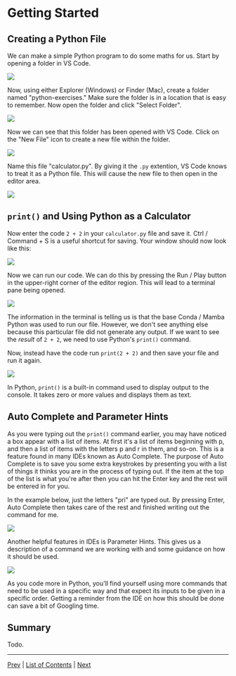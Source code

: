 # Getting Started

## Creating a Python File

We can make a simple Python program to do some maths for us. Start by opening a folder in VS Code.

![](./pictures/vscode-open-folder.png)

Now, using either Explorer (Windows) or Finder (Mac), create a folder named "python-exercises." Make sure the folder is in a location that is easy to remember. Now open the folder and click "Select Folder".

![](./pictures/create-python-folder.gif)

Now we can see that this folder has been opened with VS Code. Click on the "New File" icon to create a new file within the folder.

![](./pictures/create-file-vscode.png)

Name this file "calculator.py". By giving it the `.py` extention, VS Code knows to treat it as a Python file. This will cause the new file to then open in the editor area.

![](./pictures/make-calculator-file.gif)

## `print()` and Using Python as a Calculator

Now enter the code `2 + 2` in your `calculator.py` file and save it. Ctrl / Command + S is a useful shortcut for saving. Your window should now look like this:

![](./pictures/calculator-code.png)

Now we can run our code. We can do this by pressing the Run / Play button in the upper-right corner of the editor region. This will lead to a terminal pane being opened.

![](./pictures/running-calculator-code.gif)

The information in the terminal is telling us is that the base Conda / Mamba Python was used to run our file. However, we don't see anything else because this particular file did not generate any output. If we want to see the _result_ of `2 + 2`, we need to use Python's `print()` command.

Now, instead have the code run `print(2 + 2)` and then save your file and run it again.

![](./pictures/calculator-output.png)

In Python, `print()` is a built-in command used to display output to the console. It takes zero or more values and displays them as text.

## Auto Complete and Parameter Hints

As you were typing out the `print()` command earlier, you may have noticed a box appear with a list of items. At first it's a list of items beginning with p, and then a list of items with the letters p and r in them, and so-on. This is a feature found in many IDEs known as Auto Complete. The purpose of Auto Complete is to save you some extra keystrokes by presenting you with a list of things it thinks you are in the process of typing out. If the item at the top of the list is what you're after then you can hit the Enter key and the rest will be entered in for you.

In the example below, just the letters "pri" are typed out. By pressing Enter, Auto Complete then takes care of the rest and finished writing out the command for me.

![](./pictures/vscode-autocomplete.gif)

Another helpful features in IDEs is Parameter Hints. This gives us a description of a command we are working with and some guidance on how it should be used.

![](./pictures/parameter-hints.gif)

As you code more in Python, you'll find yourself using more commands that need to be used in a specific way and that expect its inputs to be given in a specific order. Getting a reminder from the IDE on how this should be done can save a bit of Googling time.

## Summary

Todo.

---
[Prev](introduction.md) | [List of Contents](README.md) | [Next](variables.md)